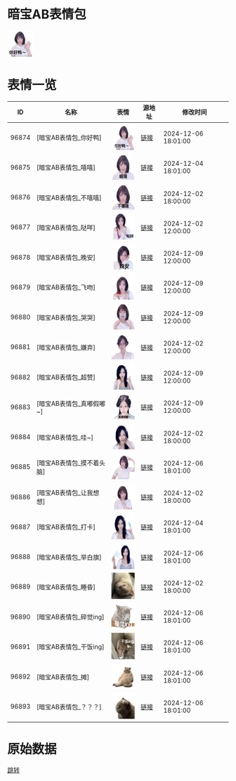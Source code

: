 # 暗宝AB表情包

<img src="./cover.png" height="60" alt="cover" />

# 表情一览

|ID|名称|表情|源地址|修改时间|
|----|----|----|----|----|
|96874|[暗宝AB表情包_你好鸭]|<img src="./pic/096874_%5B暗宝AB表情包_你好鸭%5D.png" height="60" alt="你好鸭"/>|[链接](https://i0.hdslb.com/bfs/garb/fb3f29401d5aa27c6b192931793228f3577af4bf.png)|2024-12-06 18:01:00|
|96875|[暗宝AB表情包_嘻嘻]|<img src="./pic/096875_%5B暗宝AB表情包_嘻嘻%5D.png" height="60" alt="嘻嘻"/>|[链接](https://i0.hdslb.com/bfs/garb/5d69378d91034230ea634834c6df7723ee0a6072.png)|2024-12-04 18:01:00|
|96876|[暗宝AB表情包_不嘻嘻]|<img src="./pic/096876_%5B暗宝AB表情包_不嘻嘻%5D.png" height="60" alt="不嘻嘻"/>|[链接](https://i0.hdslb.com/bfs/garb/a6458b95f2d87ae7570746947387eb13a32e8812.png)|2024-12-02 18:00:00|
|96877|[暗宝AB表情包_哒咩]|<img src="./pic/096877_%5B暗宝AB表情包_哒咩%5D.png" height="60" alt="哒咩"/>|[链接](https://i0.hdslb.com/bfs/garb/8967946eef81e7ebf436230f6755500101334bcb.png)|2024-12-02 12:00:00|
|96878|[暗宝AB表情包_晚安]|<img src="./pic/096878_%5B暗宝AB表情包_晚安%5D.png" height="60" alt="晚安"/>|[链接](https://i0.hdslb.com/bfs/garb/224868234c0941a8fc90ddc83f729a8f41c58b1c.png)|2024-12-09 12:00:00|
|96879|[暗宝AB表情包_飞吻]|<img src="./pic/096879_%5B暗宝AB表情包_飞吻%5D.png" height="60" alt="飞吻"/>|[链接](https://i0.hdslb.com/bfs/garb/8716ae0c48fde69a8c1c3ebc34c31645dbdedf29.png)|2024-12-09 12:00:00|
|96880|[暗宝AB表情包_哭哭]|<img src="./pic/096880_%5B暗宝AB表情包_哭哭%5D.png" height="60" alt="哭哭"/>|[链接](https://i0.hdslb.com/bfs/garb/88911d3d3f83226c4d98d57278e57ee6073f4dde.png)|2024-12-09 12:00:00|
|96881|[暗宝AB表情包_嫌弃]|<img src="./pic/096881_%5B暗宝AB表情包_嫌弃%5D.png" height="60" alt="嫌弃"/>|[链接](https://i0.hdslb.com/bfs/garb/457d8921e812dc3fcbeb4b5f01093f3c6e811f29.png)|2024-12-02 12:00:00|
|96882|[暗宝AB表情包_超赞]|<img src="./pic/096882_%5B暗宝AB表情包_超赞%5D.png" height="60" alt="超赞"/>|[链接](https://i0.hdslb.com/bfs/garb/a6a800f8b2c87acc6babc19cea9d57adc8fac77f.png)|2024-12-09 12:00:00|
|96883|[暗宝AB表情包_真嘟假嘟~]|<img src="./pic/096883_%5B暗宝AB表情包_真嘟假嘟~%5D.png" height="60" alt="真嘟假嘟~"/>|[链接](https://i0.hdslb.com/bfs/garb/3957113254763d994ba55a185c43cea6f70acaf4.png)|2024-12-09 12:00:00|
|96884|[暗宝AB表情包_哇~]|<img src="./pic/096884_%5B暗宝AB表情包_哇~%5D.png" height="60" alt="哇~"/>|[链接](https://i0.hdslb.com/bfs/garb/a5b50a03b53e4dc3185bb6ae052f9be3bfb2ca06.png)|2024-12-02 18:00:00|
|96885|[暗宝AB表情包_摸不着头脑]|<img src="./pic/096885_%5B暗宝AB表情包_摸不着头脑%5D.png" height="60" alt="摸不着头脑"/>|[链接](https://i0.hdslb.com/bfs/garb/a045c50c789d413b2df4a52af0cacee70f6445da.png)|2024-12-06 18:01:00|
|96886|[暗宝AB表情包_让我想想]|<img src="./pic/096886_%5B暗宝AB表情包_让我想想%5D.png" height="60" alt="让我想想"/>|[链接](https://i0.hdslb.com/bfs/garb/1c88cc5ab108479b353790c893f20e88c813fdb5.png)|2024-12-02 18:00:00|
|96887|[暗宝AB表情包_打卡]|<img src="./pic/096887_%5B暗宝AB表情包_打卡%5D.png" height="60" alt="打卡"/>|[链接](https://i0.hdslb.com/bfs/garb/9be06679a107a15e4592d49d6b991b3cfd2d643d.png)|2024-12-04 18:01:00|
|96888|[暗宝AB表情包_举白旗]|<img src="./pic/096888_%5B暗宝AB表情包_举白旗%5D.png" height="60" alt="举白旗"/>|[链接](https://i0.hdslb.com/bfs/garb/49283b158c554de8e2935352fba0295fc62a01ed.png)|2024-12-06 18:01:00|
|96889|[暗宝AB表情包_睡昏]|<img src="./pic/096889_%5B暗宝AB表情包_睡昏%5D.png" height="60" alt="睡昏"/>|[链接](https://i0.hdslb.com/bfs/garb/0a7ad9b6a21210a63c0c43360c53ed22cd68640c.png)|2024-12-02 18:00:00|
|96890|[暗宝AB表情包_碎觉ing]|<img src="./pic/096890_%5B暗宝AB表情包_碎觉ing%5D.png" height="60" alt="碎觉ing"/>|[链接](https://i0.hdslb.com/bfs/garb/b176cae0dfcaab4ff78a8afc91c3500e7d9253a1.png)|2024-12-06 18:01:00|
|96891|[暗宝AB表情包_干饭ing]|<img src="./pic/096891_%5B暗宝AB表情包_干饭ing%5D.png" height="60" alt="干饭ing"/>|[链接](https://i0.hdslb.com/bfs/garb/fafd59f4417caf43d3332819ec0f8d0fbd06847c.png)|2024-12-06 18:01:00|
|96892|[暗宝AB表情包_摊]|<img src="./pic/096892_%5B暗宝AB表情包_摊%5D.png" height="60" alt="摊"/>|[链接](https://i0.hdslb.com/bfs/garb/018c21d7865a576aee0c85137a7b98c6cbf34dba.png)|2024-12-06 18:01:00|
|96893|[暗宝AB表情包_？？？]|<img src="./pic/096893_%5B暗宝AB表情包_？？？%5D.png" height="60" alt="？？？"/>|[链接](https://i0.hdslb.com/bfs/garb/0bc6ca959e74b05baa6508037444c5486051e2de.png)|2024-12-06 18:01:00|

# 原始数据

[跳转](./raw.json)

